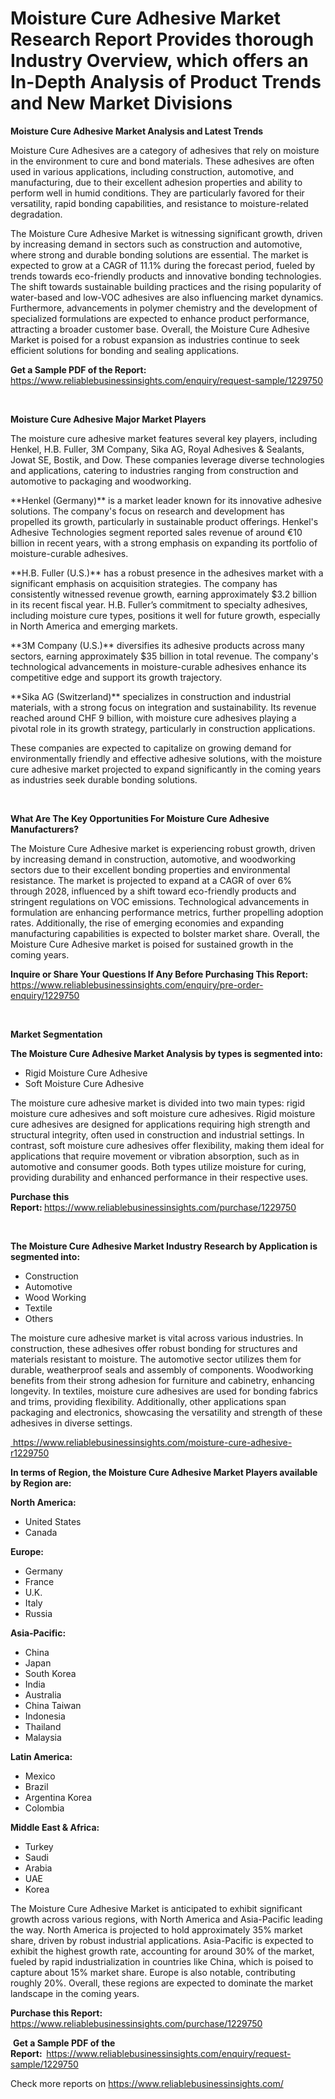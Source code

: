 <p><h1>Moisture Cure Adhesive Market Research Report Provides thorough Industry Overview, which offers an In-Depth Analysis of Product Trends and New Market Divisions</h1></p><p><strong>Moisture Cure Adhesive Market Analysis and Latest Trends</strong></p>
<p><p>Moisture Cure Adhesives are a category of adhesives that rely on moisture in the environment to cure and bond materials. These adhesives are often used in various applications, including construction, automotive, and manufacturing, due to their excellent adhesion properties and ability to perform well in humid conditions. They are particularly favored for their versatility, rapid bonding capabilities, and resistance to moisture-related degradation.</p><p>The Moisture Cure Adhesive Market is witnessing significant growth, driven by increasing demand in sectors such as construction and automotive, where strong and durable bonding solutions are essential. The market is expected to grow at a CAGR of 11.1% during the forecast period, fueled by trends towards eco-friendly products and innovative bonding technologies. The shift towards sustainable building practices and the rising popularity of water-based and low-VOC adhesives are also influencing market dynamics. Furthermore, advancements in polymer chemistry and the development of specialized formulations are expected to enhance product performance, attracting a broader customer base. Overall, the Moisture Cure Adhesive Market is poised for a robust expansion as industries continue to seek efficient solutions for bonding and sealing applications.</p></p>
<p><strong>Get a Sample PDF of the Report:&nbsp;</strong> <a href="https://www.reliablebusinessinsights.com/enquiry/request-sample/1229750?utm_campaign=2534&utm_medium=2&utm_source=Github&utm_content=ia&utm_term=01042025&utm_id=moisture-cure-adhesive">https://www.reliablebusinessinsights.com/enquiry/request-sample/1229750</a></p>
<p>&nbsp;</p>
<p><strong>Moisture Cure Adhesive Major Market Players</strong></p>
<p><p>The moisture cure adhesive market features several key players, including Henkel, H.B. Fuller, 3M Company, Sika AG, Royal Adhesives & Sealants, Jowat SE, Bostik, and Dow. These companies leverage diverse technologies and applications, catering to industries ranging from construction and automotive to packaging and woodworking.</p><p>**Henkel (Germany)** is a market leader known for its innovative adhesive solutions. The company's focus on research and development has propelled its growth, particularly in sustainable product offerings. Henkel's Adhesive Technologies segment reported sales revenue of around €10 billion in recent years, with a strong emphasis on expanding its portfolio of moisture-curable adhesives.</p><p>**H.B. Fuller (U.S.)** has a robust presence in the adhesives market with a significant emphasis on acquisition strategies. The company has consistently witnessed revenue growth, earning approximately $3.2 billion in its recent fiscal year. H.B. Fuller’s commitment to specialty adhesives, including moisture cure types, positions it well for future growth, especially in North America and emerging markets.</p><p>**3M Company (U.S.)** diversifies its adhesive products across many sectors, earning approximately $35 billion in total revenue. The company's technological advancements in moisture-curable adhesives enhance its competitive edge and support its growth trajectory.</p><p>**Sika AG (Switzerland)** specializes in construction and industrial materials, with a strong focus on integration and sustainability. Its revenue reached around CHF 9 billion, with moisture cure adhesives playing a pivotal role in its growth strategy, particularly in construction applications.</p><p>These companies are expected to capitalize on growing demand for environmentally friendly and effective adhesive solutions, with the moisture cure adhesive market projected to expand significantly in the coming years as industries seek durable bonding solutions.</p></p>
<p>&nbsp;</p>
<p><strong>What Are The Key Opportunities For Moisture Cure Adhesive Manufacturers?</strong></p>
<p><p>The Moisture Cure Adhesive market is experiencing robust growth, driven by increasing demand in construction, automotive, and woodworking sectors due to their excellent bonding properties and environmental resistance. The market is projected to expand at a CAGR of over 6% through 2028, influenced by a shift toward eco-friendly products and stringent regulations on VOC emissions. Technological advancements in formulation are enhancing performance metrics, further propelling adoption rates. Additionally, the rise of emerging economies and expanding manufacturing capabilities is expected to bolster market share. Overall, the Moisture Cure Adhesive market is poised for sustained growth in the coming years.</p></p>
<p><strong>Inquire or Share Your Questions If Any Before Purchasing This Report:</strong> <a href="https://www.reliablebusinessinsights.com/enquiry/pre-order-enquiry/1229750?utm_campaign=2534&utm_medium=2&utm_source=Github&utm_content=ia&utm_term=01042025&utm_id=moisture-cure-adhesive">https://www.reliablebusinessinsights.com/enquiry/pre-order-enquiry/1229750</a></p>
<p>&nbsp;</p>
<p><strong>Market Segmentation</strong></p>
<p><strong>The Moisture Cure Adhesive Market Analysis by types is segmented into:</strong></p>
<p><ul><li>Rigid Moisture Cure Adhesive</li><li>Soft Moisture Cure Adhesive</li></ul></p>
<p><p>The moisture cure adhesive market is divided into two main types: rigid moisture cure adhesives and soft moisture cure adhesives. Rigid moisture cure adhesives are designed for applications requiring high strength and structural integrity, often used in construction and industrial settings. In contrast, soft moisture cure adhesives offer flexibility, making them ideal for applications that require movement or vibration absorption, such as in automotive and consumer goods. Both types utilize moisture for curing, providing durability and enhanced performance in their respective uses.</p></p>
<p><strong>Purchase this Report:&nbsp;</strong><a href="https://www.reliablebusinessinsights.com/purchase/1229750?utm_campaign=2534&utm_medium=2&utm_source=Github&utm_content=ia&utm_term=01042025&utm_id=moisture-cure-adhesive">https://www.reliablebusinessinsights.com/purchase/1229750</a></p>
<p>&nbsp;</p>
<p><strong>The Moisture Cure Adhesive Market Industry Research by Application is segmented into:</strong></p>
<p><ul><li>Construction</li><li>Automotive</li><li>Wood Working</li><li>Textile</li><li>Others</li></ul></p>
<p><p>The moisture cure adhesive market is vital across various industries. In construction, these adhesives offer robust bonding for structures and materials resistant to moisture. The automotive sector utilizes them for durable, weatherproof seals and assembly of components. Woodworking benefits from their strong adhesion for furniture and cabinetry, enhancing longevity. In textiles, moisture cure adhesives are used for bonding fabrics and trims, providing flexibility. Additionally, other applications span packaging and electronics, showcasing the versatility and strength of these adhesives in diverse settings.</p></p>
<p><a href="https://www.reliablebusinessinsights.com/moisture-cure-adhesive-r1229750?utm_campaign=2534&utm_medium=2&utm_source=Github&utm_content=ia&utm_term=01042025&utm_id=moisture-cure-adhesive">&nbsp;https://www.reliablebusinessinsights.com/moisture-cure-adhesive-r1229750</a></p>
<p><strong>In terms of Region, the Moisture Cure Adhesive Market Players available by Region are:</strong></p>
<p>
    <p> <strong> North America: </strong>
        <ul>
            <li>United States</li>
            <li>Canada</li>
        </ul>
        </p> 
    <p> <strong> Europe: </strong>
        <ul>
            <li>Germany</li>
            <li>France</li>
            <li>U.K.</li>
            <li>Italy</li>
            <li>Russia</li>
        </ul>
        </p> 
    <p> <strong> Asia-Pacific: </strong>
        <ul>
            <li>China</li>
            <li>Japan</li>
            <li>South Korea</li>
            <li>India</li>
            <li>Australia</li>
            <li>China Taiwan</li>
            <li>Indonesia</li>
            <li>Thailand</li>
            <li>Malaysia</li>
        </ul>
        </p> 
    <p> <strong> Latin America: </strong>
        <ul>
            <li>Mexico</li>
            <li>Brazil</li>
            <li>Argentina Korea</li>
            <li>Colombia</li>
        </ul>
        </p> 
    <p> <strong> Middle East & Africa: </strong>
        <ul>
            <li>Turkey</li>
            <li>Saudi</li>
            <li>Arabia</li>
            <li>UAE</li>
            <li>Korea</li>
        </ul>
    </p>
    </p>
<p><p>The Moisture Cure Adhesive Market is anticipated to exhibit significant growth across various regions, with North America and Asia-Pacific leading the way. North America is projected to hold approximately 35% market share, driven by robust industrial applications. Asia-Pacific is expected to exhibit the highest growth rate, accounting for around 30% of the market, fueled by rapid industrialization in countries like China, which is poised to capture about 15% market share. Europe is also notable, contributing roughly 20%. Overall, these regions are expected to dominate the market landscape in the coming years.</p></p>
<p><strong>Purchase this Report: </strong><a href="https://www.reliablebusinessinsights.com/purchase/1229750?utm_campaign=2534&utm_medium=2&utm_source=Github&utm_content=ia&utm_term=01042025&utm_id=moisture-cure-adhesive">https://www.reliablebusinessinsights.com/purchase/1229750</a></p>
<p>&nbsp;<strong>Get a Sample PDF of the Report:&nbsp;&nbsp;</strong><a href="https://www.reliablebusinessinsights.com/enquiry/request-sample/1229750?utm_campaign=2534&utm_medium=2&utm_source=Github&utm_content=ia&utm_term=01042025&utm_id=moisture-cure-adhesive">https://www.reliablebusinessinsights.com/enquiry/request-sample/1229750</a></p>
<p><strong></strong></p>
<p>Check more reports on <a href="https://www.reliablebusinessinsights.com/?utm_campaign=2534&utm_medium=2&utm_source=Github&utm_content=ia&utm_term=01042025&utm_id=moisture-cure-adhesive">https://www.reliablebusinessinsights.com/</a></p>